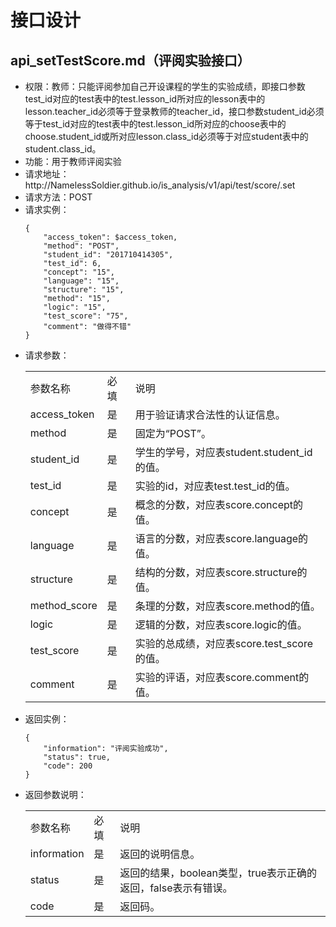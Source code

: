 # 接口设计

## api_setTestScore.md（评阅实验接口）

<ul>
    <li>权限：教师：只能评阅参加自己开设课程的学生的实验成绩，即接口参数test_id对应的test表中的test.lesson_id所对应的lesson表中的lesson.teacher_id必须等于登录教师的teacher_id，接口参数student_id必须等于test_id对应的test表中的test.lesson_id所对应的choose表中的choose.student_id或所对应lesson.class_id必须等于对应student表中的student.class_id。</li>
    <li>功能：用于教师评阅实验</li>
    <li>请求地址：http://NamelessSoldier.github.io/is_analysis/v1/api/test/score/.set</li>
    <li>请求方法：POST</li>
    <li>
        请求实例：  
            
```
{
    "access_token": $access_token,
    "method": "POST",
    "student_id": "201710414305",
    "test_id": 6,
    "concept": "15",
    "language": "15",
    "structure": "15",
    "method": "15",
    "logic": "15",
    "test_score": "75",
    "comment": "做得不错"
}
```
   </li>
    <li>
        请求参数：
        <table>
            <tr>
                <td>参数名称</td>
                <td>必填</td>
                <td>说明</td>
            </tr>
            <tr>
                <td>access_token</td>
                <td>是</td>
                <td>用于验证请求合法性的认证信息。</td>
            </tr>
            <tr>
                <td>method</td>
                <td>是</td>
                <td>固定为“POST”。</td>
            </tr>
            <tr>
                <td>student_id</td>
                <td>是</td>
                <td>学生的学号，对应表student.student_id的值。</td>
            </tr>
            <tr>
                <td>test_id</td>
                <td>是</td>
                <td>实验的id，对应表test.test_id的值。</td>
            </tr>
            <tr>
                <td>concept</td>
                <td>是</td>
                <td>概念的分数，对应表score.concept的值。</td>
            </tr>
            <tr>
                <td>language</td>
                <td>是</td>
                <td>语言的分数，对应表score.language的值。</td>
            </tr>
            <tr>
                <td>structure</td>
                <td>是</td>
                <td>结构的分数，对应表score.structure的值。</td>
            </tr>
            <tr>
                <td>method_score</td>
                <td>是</td>
                <td>条理的分数，对应表score.method的值。</td>
            </tr>
            <tr>
                <td>logic</td>
                <td>是</td>
                <td>逻辑的分数，对应表score.logic的值。</td>
            </tr>
            <tr>
                <td>test_score</td>
                <td>是</td>
                <td>实验的总成绩，对应表score.test_score的值。</td>
            </tr>
            <tr>
                <td>comment</td>
                <td>是</td>
                <td>实验的评语，对应表score.comment的值。</td>
            </tr>
        </table>
    </li>
    <li>
        返回实例：  
            
```
{
    "information": "评阅实验成功",
    "status": true,
    "code": 200
}
```
   </li>
    <li>
        返回参数说明：
        <table>
            <tr>
                <td>参数名称</td>
                <td>必填</td>
                <td>说明</td>
            </tr>
            <tr>
                <td>information</td>
                <td>是</td>
                <td>返回的说明信息。</td>
            </tr>
            <tr>
                <td>status</td>
                <td>是</td>
                <td>返回的结果，boolean类型，true表示正确的返回，false表示有错误。</td>
            </tr>
            <tr>
                <td>code</td>
                <td>是</td>
                <td>返回码。</td>
            </tr>
        </table>
    </li>
</ul>